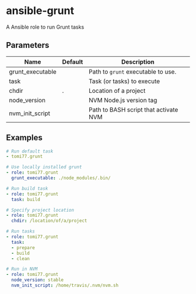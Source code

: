 # ansible-grunt
A Ansible role to run Grunt tasks

## Parameters

| Name             | Default | Description |
| ---------------- | ------- | ----------- |
| grunt_executable |         | Path to `grunt` executable to use. |
| task             |         | Task (or tasks) to execute |
| chdir            | .       | Location of a project |
| node_version     |         | NVM Node.js version tag |
| nvm_init_script  |         | Path to BASH script that activate NVM |

## Examples

~~~yaml
# Run default task
- tomi77.grunt

# Use locally installed grunt
- role: tomi77.grunt
  grunt_executable: ./node_modules/.bin/

# Run build task
- role: tomi77.grunt
  task: build

# Specify project location
- role: tomi77.grunt
  chdir: /location/of/a/project

# Run tasks
- role: tomi77.grunt
  task:
  - prepare
  - build
  - clean

# Run in NVM
- role: tomi77.grunt
  node_version: stable
  nvm_init_script: /home/travis/.nvm/nvm.sh
~~~
